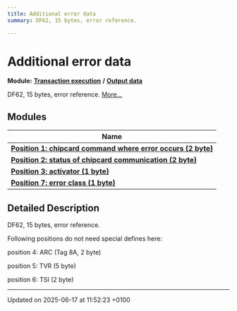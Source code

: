 ```yaml
---
title: Additional error data
summary: DF62, 15 bytes, error reference. 

---
```


# Additional error data

**Module:** **[Transaction execution](group___a_d_k___t_r_x___e_x_e_c.md)** **/** **[Output data](group___d_e_f___f_l_o_w___o_u_t_p_u_t.md)**

DF62, 15 bytes, error reference.  [More...](#detailed-description)

## Modules

| Name           |
| -------------- |
| **[Position 1: chipcard command where error occurs (2 byte)](group___d_e_f___d_f62___p_o_s1.md)**  |
| **[Position 2: status of chipcard communication (2 byte)](group___d_e_f___d_f62___p_o_s2.md)**  |
| **[Position 3: activator (1 byte)](group___d_e_f___d_f62___p_o_s3.md)**  |
| **[Position 7: error class (1 byte)](group___d_e_f___d_f62___p_o_s7.md)**  |

## Detailed Description

DF62, 15 bytes, error reference. 

Following positions do not need special defines here: 

 position 4: ARC (Tag 8A, 2 byte) 

 position 5: TVR (5 byte) 

 position 6: TSI (2 byte) 






-------------------------------

Updated on 2025-06-17 at 11:52:23 +0100